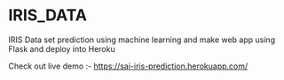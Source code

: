# IRIS_DATA
IRIS Data set prediction using machine learning and make web app using Flask and deploy into Heroku

Check out live demo :- https://sai-iris-prediction.herokuapp.com/
